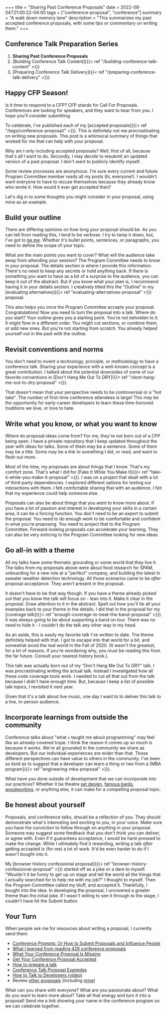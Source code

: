 +++
title = "Sharing Past Conference Proposals"
date = 2022-08-04T21:00:22-04:00
tags = ["conference-proposal", "conference"]
summary = "A walk down memory lane"
description = "This summarizes my past accepted conference proposals, with some tips or commentary on writing them."
+++

## Conference Talk Preparation Series

1. __Sharing Past Conference Proposals__
2. [Building Conference Talk Content]({{< ref "/building-conference-talk-content" >}})
3. [Preparing Conference Talk Delivery]({{< ref "/preparing-conference-talk-delivery" >}})

## Happy CFP Season!

Is it time to respond to a CFP? CFP stands for Call For Proposals. Conferences are looking for speakers, and they want to hear from you. I hope you'll consider submitting.

To celebrate, I've published each of my [accepted proposals]({{< ref "/tags/conference-proposal/" >}}). This is definitely not me procrastinating on writing new proposals. This post is a whimsical summary of things that worked for me that can help with your proposal.

Why am I only including accepted proposals? Well, first of all, because that's all I want to do. Secondly, I may decide to resubmit an updated version of a past proposal. I don't want to publicly identify myself.

Some review processes are anonymous. I'm sure every current and future Program Committee member reads all my posts (hi, everyone!). I wouldn't want everyone to have to recuse themselves because they already know who wrote it. How would it ever get accepted then?

Let's dig in to some thoughts you might consider in your proposal, using mine as an example.

## Build your outline

There are differing opinions on how long your proposal should be. As you can tell from reading this, I tend to be verbose. I try to tamp it down, but, I've got to [be me](#be-honest-about-yourself). Whether it's bullet points, sentences, or paragraphs, you need to define the scope of your topic.

What are the main points you want to cover? What will the audience take away from attending your session? The Program Committee needs to know in your proposal. The details section is where I provide this information. There's no need to keep any secrets or hold anything back. If there is something you want to have as a bit of a surprise to the audience, you can keep it out of the abstract. But if you know what your plan is, I recommend having it in your details section. I creatively titled this the "Outline" in my [evaluating alternatives]({{< ref "evaluating-alternatives-proposal" >}}) proposal.

This also helps you once the Program Committee accepts your proposal. Congratulations! Now you need to turn the proposal into a talk. Where do you start? Your outline gives you a starting point. You're not beholden to it. It might flow in a different order. You might cut sections, or combine them, or add new ones. But you're not starting from scratch. You already helped yourself out in the past with the outline.

## Revisit conventions and norms

You don't need to invent a technology, principle, or methodology to have a conference talk. Sharing your experience with a well-known concept is a great contribution. I talked about the potential downsides of some of our favorite conventions in [Don't Hang Me Out To DRY]({{< ref "/dont-hang-me-out-to-dry-proposal" >}}).

That doesn't mean that your perspective needs to be controversial or a "hot take". The number of first-time conference attendees is large! This may be the opportunity for early-career developers to learn these time-honored traditions we love, or love to hate.

## Write what you know, or what you want to know

Where do proposal ideas come from? For me, they're not born out of a CFP being open. I have a private repository that I keep updated throughout the year with ideas for talks. Some of them may be a sentence. Some of them may be a title. Some may be a link to something I did, or read, and want to flesh out more.

Most of the time, my proposals are about things that I know. That's my comfort zone. That's what I did for [Fake It While You Make It]({{< ref  "fake-it-while-you-make-it-proposal" >}}). I was on a project that dealt with a lot of third-party dependencies. I explored different options for testing our interactions with them. I felt comfortable sharing that with an audience. I felt that my experience could help someone else.

Proposals can also be about things that you *want* to know more about. If you have a lot of passion and interest in developing your skills in a certain area, it can be a forcing function. You don't need to be an expert to submit the proposal. You need to do enough work to be comfortable and confident in what you're proposing. You need to project that to the Program Committee. Forward-looking proposals can accelerate your learning. They can also be very enticing to the Program Committee looking for new ideas.

## Go all-in with a theme

All my talks have some thematic grounding or some world that they live it. The talks from my proposals above were about food research for SPAM, onboarding for a new role at a "perfect" company, and building the latest in sweater weather detection technology. All those scenarios came to be *after* proposal acceptance. They aren't present in the proposal.

It doesn't have to be that way though. If you have a theme already picked out that you know the talk will focus on - lean into it. Make it clear in the proposal. Draw attention to it in the abstract. Spell out how you'll tie all your examples back to your theme in the details. I did that in the proposal for my [coverage talk]({{< ref "enough-coverage-to-beat-the-band-proposal" >}}). It was always going to be about supporting a band on tour. There was no need to hide it - I couldn't do the talk any other way in my head.

As an aside, this is easily my favorite talk I've written to date. The theme definitely helped with that. I got to escape into that world for a bit, and somewhat avoid the real world in the Fall of 2020. (It wasn't the greatest, for a lot of reasons. If you're wondering why, you must be reading this from the far future. Consult your nearest history book.).

This talk was actually born out of my "Don't Hang Me Out To DRY" talk. I was procrastinating writing the actual talk. Instead I investigated how all these code coverage tools work. I needed to cut all that out from the talk because I didn't have enough time. But, because I keep a list of possible talk topics, I revisited it next year.

Given that it's a talk about live music, one day I want to to deliver this talk to a live, in-person audience.

## Incorporate learnings from outside the community

Conference talks about "what `x` taught me about programming" may feel like an already-covered trope. I think the reason it comes up so much is because it *works*. We're all grounded in the community we share as developers. But our individual experiences are wider than that. Those different perspectives can have value to others in the community. I've been so bold as to suggest that a developer can learn a thing or two from a [MBA program]({{< ref "engineering-mba-proposal" >}}).

What have you done outside of development that we can incorporate into our practices? Whether it be theatre [set design](https://www.youtube.com/watch?v=JWDPRWPtOeg), [famous bards](https://www.youtube.com/watch?v=mrdmHK6ogC0), [woodworking](https://www.youtube.com/watch?v=7zW_BBiTLAY), or anything else, it can make for a compelling proposal topic.

## Be honest about yourself

Proposals, and conference talks, should be a reflection of you. They should demonstrate what's interesting and exciting to you, in your voice. Make sure you have the conviction to follow through on anything in your proposal. Someone may suggest some feedback that you don't think you can deliver, or agree with. Even if it guarantees acceptance, I would be hard-pressed to make the change. While I ultimately find it rewarding, writing a talk *after* getting accepted is (for me) a lot of work. It'd be even harder to do if I wasn't bought into it.

My [browser history confessional proposal]({{< ref
"browser-history-confessional-proposal" >}}) started off as a joke or a dare to myself. "Wouldn't it be funny to get up on stage and tell the world all the things that I actually searched for to help me with my job?" I thought to myself. Then the Program Committee called my bluff, and accepted it. Thankfully, I bought into the idea. In developing the proposal, I uncovered a greater theme than the initial joke. If I wasn't willing to see it through to the stage, I couldn't have hit the Submit button.

## Your Turn

When people ask me for resources about writing a proposal, I currently send them:

* [Conference Prompts: Or How to Submit Proposals and Influence People](https://noelrappin.com/blog/2014/01/conference-prompts-or-how-to-submit-proposals-and-influence-people/)
* [What I learned from reading 429 conference proposals](https://noelrappin.com/blog/2014/03/what-i-learned-from-reading-429-conference-proposals/)
* [What Your Conference Proposal Is Missing](http://www.sarahmei.com/blog/2014/04/07/what-your-conference-proposal-is-missing/)
* [Get Your Conference Proposal Accepted](https://schneems.com/blogs/2016-04-07-conference-proposal)
* [How to prepare a talk](https://www.deconstructconf.com/blog/how-to-prepare-a-talk)
* [Conference Talk Proposal Examples](https://thoughtbot.com/blog/conference-talk-proposal-examples)
* [How to Talk to Developers (video)](https://www.youtube.com/watch?v=l9JXH7JPjR4)
* Review [other proposals](https://speakerline.io/proposals) (including [mine](https://speakerline.io/speakers/96))

What can you share with everyone? What are you passionate about? What do you want to learn more about? Take all that energy and turn it into a proposal! Send me a link showing your name in the conference program so we can celebrate together.
